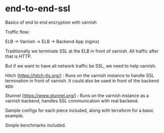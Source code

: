 # end-to-end-ssl
Basics of end to end encryption with varnish

Traffic flow:

ELB -> Varnish -> ELB -> Backend App (nginx)

Traditionally we terminate SSL at the ELB in front of varnish. All traffic after that is HTTP.

But if we want to have all network traffic be SSL, we need to help varnish.

Hitch (https://hitch-tls.org/) : Runs on the varnish instance to handle SSL termination in front of varnish. It could also be used in front of the backend app.

Stunnel (https://www.stunnel.org/) : Runs on the varnish instance as a varnish backend, handles SSL communication with real backend.

Sample configs for each piece included, along with terraform for a basic example.

Simple benchmarks included.
